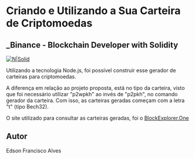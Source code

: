 # Criando e Utilizando a Sua Carteira de Criptomoedas
## _Binance - Blockchain Developer with Solidity

[![N|Solid](https://cldup.com/dTxpPi9lDf.thumb.png)](https://nodesource.com/products/nsolid)

Utilizando a tecnologia Node.js, foi possível construir esse gerador de carteiras para criptomoedas.

A diferença em relação ao projeto proposta, está no tipo da carteira, visto que foi necessário utilizar "p2wpkh" ao invés de "p2pkh", no comando gerador da carteira.
Com isso, as carteiras geradas começam com a letra "t" (tipo Bech32). 

O site utilizado para consultar as carteiras geradas, foi o [BlockExplorer.One](https://blockexplorer.one/bitcoin/testnet/)


## Autor

Edson Francisco Alves
